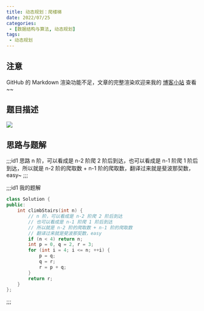 ```yaml
---
title: 动态规划：爬楼梯
date: 2022/07/25
categories:
 - [数据结构与算法, 动态规划]
tags: 
 - 动态规划
---
```


## 注意
GitHub 的 Markdown 渲染功能不足，文章的完整渲染欢迎来我的 [博客小站](https://blog.aayu.today/) 查看~~

## 题目描述
![](http://image.aayu.today/2022/07/25/73d3d92e4a44c.png)

## 思路与题解
;;;id1 思路
n 阶，可以看成是 n-2 阶爬 2 阶后到达，也可以看成是 n-1 阶爬 1 阶后到达，所以就是 n-2 阶的爬取数 + n-1 阶的爬取数，翻译过来就是斐波那契数，easy~
;;;

;;;id1 我的题解
```cpp
class Solution {
public:
    int climbStairs(int n) {
        // n 阶，可以看成是 n-2 阶爬 2 阶后到达
        // 也可以看成是 n-1 阶爬 1 阶后到达
        // 所以就是 n-2 阶的爬取数 + n-1 阶的爬取数
        // 翻译过来就是斐波那契数，easy
        if (n < 4) return n;
        int p = 0, q = 2, r = 3;
        for (int i = 4; i <= n; ++i) {
            p = q;
            q = r;
            r = p + q;
        }
        return r;
    }
};
```
;;;
